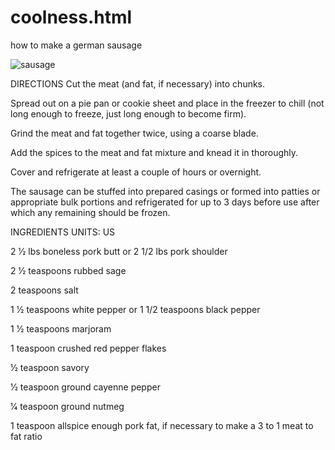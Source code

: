 # coolness.html

  how to make a german sausage
  
 ![sausage](https://www.bradleysmoker.com/cdn/shop/articles/German-Sausage-scaled.jpg?v=1675739123&width=750)
<body>
  DIRECTIONS
Cut the meat (and fat, if necessary) into chunks.
  
Spread out on a pie pan or cookie sheet and place in the freezer to chill (not long enough to freeze, just long enough to become firm).

Grind the meat and fat together twice, using a coarse blade.

Add the spices to the meat and fat mixture and knead it in thoroughly.

Cover and refrigerate at least a couple of hours or overnight.

The sausage can be stuffed into prepared casings or formed into patties or appropriate bulk portions and refrigerated for up to 3 days before use after which any remaining should be frozen.
  
  INGREDIENTS
UNITS: US

2 1⁄2
lbs boneless pork butt or 2 1/2 lbs pork shoulder

2 1⁄2
teaspoons rubbed sage

2
teaspoons salt

1 1⁄2
teaspoons white pepper or 1 1/2 teaspoons black pepper

1 1⁄2
teaspoons marjoram

1
teaspoon crushed red pepper flakes

1⁄2
teaspoon savory

1⁄2
teaspoon ground cayenne pepper

1⁄4
teaspoon ground nutmeg

1
teaspoon allspice
enough pork fat, if necessary to make a 3 to 1 meat to fat ratio
</body>
